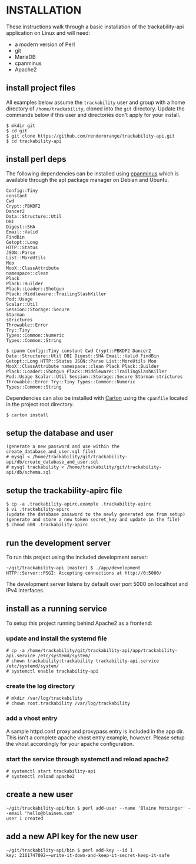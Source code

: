 # INSTALLATION

These instructions walk through a basic installation of the trackability-api application on Linux and will need:

- a modern version of Perl
- git
- MariaDB
- cpanminus
- Apache2

## install project files

All examples below assume the `trackability` user and group with a home directory of `/home/trackability`, cloned into the `git` directory.  Update the commands below if this user and directories don't apply for your install.

```
$ mkdir git
$ cd git
$ git clone https://github.com/renderorange/trackability-api.git
$ cd trackability-api
```

## install perl deps

The following dependencies can be installed using [cpanminus](https://metacpan.org/pod/App::cpanminus) which is available through the apt package manager on Debian and Ubuntu.

```
Config::Tiny
constant
Cwd
Crypt::PBKDF2
Dancer2
Data::Structure::Util
DBI
Digest::SHA
Email::Valid
FindBin
Getopt::Long
HTTP::Status
JSON::Parse
List::MoreUtils
Moo
MooX::ClassAttribute
namespace::clean
Plack
Plack::Builder
Plack::Loader::Shotgun
Plack::Middleware::TrailingSlashKiller
Pod::Usage
Scalar::Util
Session::Storage::Secure
Starman
strictures
Throwable::Error
Try::Tiny
Types::Common::Numeric
Types::Common::String
```

```
$ cpanm Config::Tiny constant Cwd Crypt::PBKDF2 Dancer2 Data::Structure::Util DBI Digest::SHA Email::Valid FindBin Getopt::Long HTTP::Status JSON::Parse List::MoreUtils Moo MooX::ClassAttribute namespace::clean Plack Plack::Builder Plack::Loader::Shotgun Plack::Middleware::TrailingSlashKiller Pod::Usage Scalar::Util Session::Storage::Secure Starman strictures Throwable::Error Try::Tiny Types::Common::Numeric Types::Common::String
```

Dependencies can also be installed with [Carton](https://metacpan.org/pod/Carton) using the `cpanfile` located in the project root directory.

```
$ carton install
```

## setup the database and user

```
(generate a new password and use within the create_database_and_user.sql file)
# mysql < /home/trackability/git/trackability-api/db/create_database_and_user.sql
# mysql trackability < /home/trackability/git/trackability-api/db/schema.sql
```

## setup the trackability-apirc file

```
$ cp -a .trackability-apirc.example .trackability-apirc
$ vi .trackability-apirc
(update the database password to the newly generated one from setup)
(generate and store a new token secret_key and update in the file)
$ chmod 600 .trackability-apirc
```

## run the development server

To run this project using the included development server:

```
~/git/trackability-api (master) $ ./app/development
HTTP::Server::PSGI: Accepting connections at http://0:5000/
```

The development server listens by default over port 5000 on localhost and IPv4 interfaces.

## install as a running service

To setup this project running behind Apache2 as a frontend:

### update and install the systemd file

```
# cp -a /home/trackability/git/trackability-api/app/trackability-api.service /etc/systemd/system/
# chown trackability:trackability trackability-api.service /etc/systemd/system/
# systemctl enable trackability-api
```

### create the log directory

```
# mkdir /var/log/trackability
# chown root.trackability /var/log/trackability
```

### add a vhost entry

A sample httpd.conf proxy and proxypass entry is included in the app dir.  This isn't a complete apache vhost entry example, however.  Please setup the vhost accordingly for your apache configuration.

### start the service through systemctl and reload apache2

```
# systemctl start trackability-api
# systemctl reload apache2
```

## create a new user

```
~/git/trackability-api/bin $ perl add-user --name 'Blaine Motsinger' --email 'hello@blainem.com'
user 1 created
```

## add a new API key for the new user

```
~/git/trackability-api/bin $ perl add-key --id 1
key: 2161747092~~write-it-down-and-keep-it-secret-keep-it-safe
```
